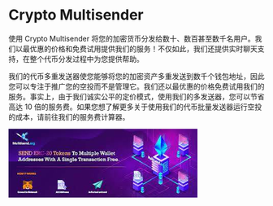 # Crypto Multisender

<p>使用 Crypto Multisender 将您的加密货币分发给数十、数百甚至数千名用户。我们以最优惠的价格和免费试用提供我们的服务！不仅如此，我们还提供实时聊天支持，在整个代币分发过程中为您提供帮助。&nbsp;</p>

<p>我们的代币多重发送器使您能够将您的加密资产多重发送到数千个钱包地址，因此您可以专注于推广您的空投而不是管理它。我们还以最优惠的价格免费试用我们的服务。事实上，由于我们诚实公平的定价模式，使用我们的多发送器，您可以节省高达 10 倍的服务费。如果您想了解更多关于使用我们的代币批量发送器运行空投的成本，请前往我们的服务费计算器。</p>

![download](download.jpg)

